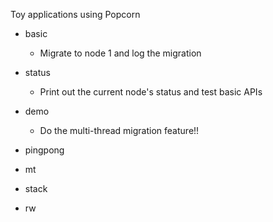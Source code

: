 Toy applications using Popcorn

* basic
	- Migrate to node 1 and log the migration

* status
	- Print out the current node's status and test basic APIs

* demo
	- Do the multi-thread migration feature!!

* pingpong
* mt
* stack
* rw
